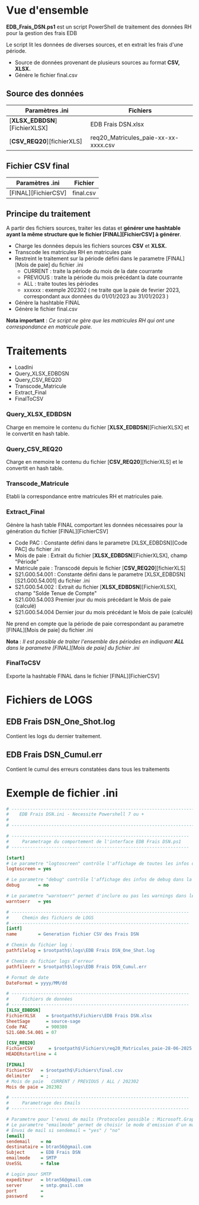 # Vue d'ensemble

**EDB_Frais_DSN.ps1** est un script PowerShell de traitement des données RH pour la gestion des frais EDB

Le script lit les données de diverses sources, et en extrait les frais d'une période.

* Source de données provenant de plusieurs sources au format **CSV, XLSX.**
* Génère le fichier final.csv

## Source des données  

|                   Paramètres .ini                   |                    Fichiers                     |
| --------------------------------------------------- | ----------------------------------------------- |
| [**XLSX_EDBDSN**][FichierXLSX]                      | EDB Frais DSN.xlsx                              |
| [**CSV_REQ20**][fichierXLS]                         | req20_Matricules_paie-xx-xx-xxxx.csv            |


## Fichier CSV final

|                   Paramètres .ini                   |            Fichier            |
| --------------------------------------------------- | ----------------------------- |
| [FINAL][FichierCSV]                                 | final.csv                     |


## Principe du traitement

A partir des fichiers sources, traiter les datas et **générer une hashtable ayant la même structure que le fichier [FINAL][FichierCSV] à générer**.

* Charge les données depuis les fichiers sources **CSV** et **XLSX.**
* Transcode les matricules RH en matricules paie
* Restreint le traitement sur la période défini dans le parametre [FINAL][Mois de paie] du fichier .ini
    * CURRENT : traite la période du mois de la date courrante
    * PREVIOUS : traite la période du mois précédant la date courrante
	* ALL : traite toutes les périodes
    * xxxxxx : exemple 202302 ( ne traite que la paie de fevrier 2023, correspondant aux données du 01/01/2023 au 31/01/2023 )
* Génère la hashtable FINAL
* Génère le fichier final.csv

**Nota important** : *Ce script ne gère que les matricules RH qui ont une correspondance en matricule paie.*

# Traitements

* LoadIni
* Query_XLSX_EDBDSN
* Query_CSV_REQ20
* Transcode_Matricule
* Extract_Final
* FinalToCSV

### Query_XLSX_EDBDSN

Charge en memoire le contenu du fichier [**XLSX_EDBDSN**][FichierXLSX] et le convertit en hash table.

### Query_CSV_REQ20

Charge en memoire le contenu du fichier [**CSV_REQ20**][fichierXLS]  et le convertit en hash table.

### Transcode_Matricule

Etabli la correspondance entre matricules RH et matricules paie.

### Extract_Final

Génère la hash table FINAL comportant les données nécessaires pour la génération du fichier [FINAL][FichierCSV] 

* Code PAC : Constante défini dans le parametre [XLSX_EDBDSN][Code PAC] du fichier .ini
* Mois de paie : Extrait du fichier [**XLSX_EDBDSN**][FichierXLSX], champ "Période"
* Matricule paie : Transcodé depuis le fichier [**CSV_REQ20**][fichierXLS]
* S21.G00.54.001 : Constante défini dans le parametre [XLSX_EDBDSN][S21.G00.54.001] du fichier .ini
* S21.G00.54.002 : Extrait du fichier [**XLSX_EDBDSN**][FichierXLSX], champ "Solde Tenue de Compte"
* S21.G00.54.003 Premier jour du mois précédant le Mois de paie (calculé)
* S21.G00.54.004 Dernier jour du mois précédant le Mois de paie (calculé)

Ne prend en compte que la période de paie correspondant au parametre [FINAL][Mois de paie] du fichier .ini

**Nota** : *Il est possible de traiter l'ensemble des périodes en indiquant **ALL** dans le parametre [FINAL][Mois de paie] du fichier .ini*

### FinalToCSV

Exporte la hashtable FINAL dans le fichier [FINAL][FichierCSV] 

# Fichiers de LOGS

## EDB Frais DSN_One_Shot.log

Contient les logs du dernier traitement.

## EDB Frais DSN_Cumul.err

Contient le cumul des erreurs constatées dans tous les traitements

# Exemple de fichier .ini

```ini
# -----------------------------------------------------------------------------------------------------------------------------
#    EDB Frais DSN.ini - Necessite Powershell 7 ou +
#      
# -----------------------------------------------------------------------------------------------------------------------------

# -------------------------------------------------------------------
#     Parametrage du comportement de l'interface EDB Frais DSN.ps1
# -------------------------------------------------------------------

[start]
# Le parametre "logtoscreen" contrôle l'affichage de toutes les infos de log/error/warning dans la console
logtoscreen = yes

# Le parametre "debug" contrôle l'affichage des infos de debug dans la console
debug       = no

# Le parametre "warntoerr" permet d'inclure ou pas les warnings dans le fichier EDB Frais DSN_Cumul.err
warntoerr   = yes

# -------------------------------------------------------------------
#     Chemin des fichiers de LOGS
# -------------------------------------------------------------------
[intf]
name        = Generation fichier CSV des Frais DSN 

# Chemin du fichier log : 
pathfilelog = $rootpath$\logs\EDB Frais DSN_One_Shot.log

# Chemin du fichier logs d'erreur
pathfileerr = $rootpath$\logs\EDB Frais DSN_Cumul.err

# Format de date
DateFormat = yyyy/MM/dd

# -------------------------------------------------------------------
#     Fichiers de données
# -------------------------------------------------------------------
[XLSX_EDBDSN]
FichierXLSX    = $rootpath$\Fichiers\EDB Frais DSN.xlsx
SheetSage      = source-sage
Code PAC       = 900380
S21.G00.54.001 = 07

[CSV_REQ20]
FichierCSV      = $rootpath$\Fichiers\req20_Matricules_paie-28-06-2025.csv
HEADERstartline = 4

[FINAL]
FichierCSV   = $rootpath$\Fichiers\final.csv
delimiter    = ;   
# Mois de paie   CURRENT / PREVIOUS / ALL / 202302  
Mois de paie = 202302

# -------------------------------------------------------------------
#     Parametrage des Emails
# -------------------------------------------------------------------

# Parametre pour l'envoi de mails (Protocoles possible : Microsoft.Graph ou SMTP)
# Le parametre "emailmode" permet de choisir le mode d'emission d'un mail (GRAPH ou SMTP)
# Envoi de mail si sendemail = "yes" / "no"
[email]
sendemail    = no
destinataire = btran56@gmail.com
Subject      = EDB Frais DSN
emailmode    = SMTP
UseSSL       = false

# Login pour SMTP
expediteur   = btran56@gmail.com
server       = smtp.gmail.com
port         = 
password     = 
```
